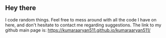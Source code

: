## Hey there
I code random things.
Feel free to mess around with all the code I have on here, and don't hesitate to contact me regarding suggestions. 
The link to my github main page is: https://kumaraaryan511.github.io/kumaraaryan511/
